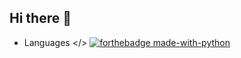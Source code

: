 ## Hi there 👋

<!--
**MxOLISI12/MxOLISI12** is a ✨ _special_ ✨ repository because its `README.md` (this file) appears on your GitHub profile.

Here are some ideas to get you started:

- 🔭 I’m currently working on ...
- 🌱 I’m currently learning ...
- 👯 I’m looking to collaborate on ...
- 🤔 I’m looking for help with ...
- 💬 Ask me about ...
- 📫 How to reach me: ...
- 😄 Pronouns: ...
- ⚡ Fun fact: ...
-->
- Languages </> [![forthebadge made-with-python](http://ForTheBadge.com/images/badges/made-with-python.svg)](https://www.python.org/)
